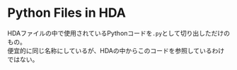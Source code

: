 # Python Files in HDA

HDAファイルの中で使用されているPythonコードを`.py`として切り出しただけのもの。  
便宜的に同じ名称にしているが、HDAの中からこのコードを参照しているわけではない。